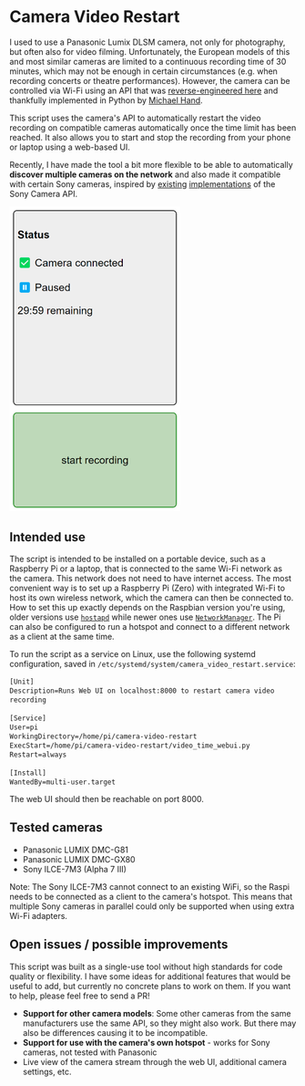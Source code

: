 Camera Video Restart
====================

I used to use a Panasonic Lumix DLSM camera, not only for photography, but often also for video filming.
Unfortunately, the European models of this and most similar cameras are limited to a continuous recording time of 30
minutes, which may not be enough in certain circumstances (e.g. when recording concerts or theatre performances).
However, the camera can be controlled via Wi-Fi using an API that was [reverse-engineered here](https://www.personal-view.com/talks/discussion/6703/control-your-gh3-from-a-web-browser-now-with-video-/p1) and thankfully
implemented in Python by [Michael Hand](https://github.com/palmdalian/python_lumix_control).

This script uses the camera's API to automatically restart the video recording on compatible cameras automatically
once the time limit has been reached. It also allows you to start and stop the recording from your phone or laptop
using a web-based UI.

Recently, I have made the tool a bit more flexible to be able to automatically **discover multiple cameras on the 
network** and also made it compatible with certain Sony cameras, inspired by
[existing](https://github.com/petabite/libsonyapi)
[implementations](https://github.com/Bloodevil/sony_camera_api)
of the Sony Camera API.

<img alt="Screenshot of the web UI" src="res/screenshot.png" width="300"/>

Intended use
------------

The script is intended to be installed on a portable device, such as a Raspberry Pi or a laptop, that is connected to
the same Wi-Fi network as the camera. This network does not need to have internet access.
The most convenient way is to set up a Raspberry Pi (Zero) with integrated Wi-Fi to host its own wireless network, which
the camera can then be connected to.
How to set this up exactly depends on the Raspbian version you're using, older versions use
[`hostapd`](https://gist.github.com/lukicdarkoo/6b92d182d37d0a10400060d8344f86e4) while newer ones use
[`NetworkManager`](https://raspberrytips.com/access-point-setup-raspberry-pi/). The Pi can also be configured to run
a hotspot and connect to a different network as a client at the same time.

To run the script as a service on Linux, use the following systemd configuration, saved in
`/etc/systemd/system/camera_video_restart.service`:

```
[Unit]
Description=Runs Web UI on localhost:8000 to restart camera video recording

[Service]
User=pi
WorkingDirectory=/home/pi/camera-video-restart
ExecStart=/home/pi/camera-video-restart/video_time_webui.py
Restart=always

[Install]
WantedBy=multi-user.target
```
The web UI should then be reachable on port 8000.

Tested cameras
------------------

- Panasonic LUMIX DMC-G81
- Panasonic LUMIX DMC-GX80
- Sony ILCE-7M3 (Alpha 7 III)

Note: The Sony ILCE-7M3 cannot connect to an existing WiFi, so the Raspi needs to be connected as a client to the
camera's hotspot. 
This means that multiple Sony cameras in parallel could only be supported when using extra Wi-Fi adapters.

Open issues / possible improvements
-----------------------------------

This script was built as a single-use tool without high standards for code quality or flexibility.
I have some ideas for additional features that would be useful to add, but currently no concrete plans to work on them.
If you want to help, please feel free to send a PR!

- **Support for other camera models**: Some other cameras from the same manufacturers use the same API, so they might also work. But there may also be differences causing it to be incompatible.
- **Support for use with the camera's own hotspot** - works for Sony cameras, not tested with Panasonic
- Live view of the camera stream through the web UI, additional camera settings, etc.

